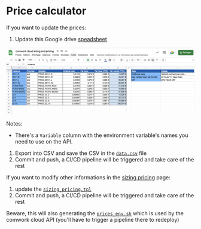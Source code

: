 # Price calculator

If you want to update the prices:

1. Update this Google drive [speadsheet](https://docs.google.com/spreadsheets/d/1rfAaCrcGInxsGCkSZyrdo2W6gZDlLQCIqnz_5qF8gBY/edit?usp=sharing)

![spreadsheet_prices](../img/spreadsheet_prices.png)

Notes: 
* There's a `Variable` column with the environment variable's names you need to use on the API.

1. Export into CSV and save the CSV in the [`data.csv`](./data.csv) file
2. Commit and push, a CI/CD pipeline will be triggered and take care of the rest

If you want to modify other informations in the [sizing pricing](../sizing_pricing.md) page:

1. update the [`sizing_pricing.tpl`](./sizing_pricing.tpl)
2. Commit and push, a CI/CD pipeline will be triggered and take care of the rest

Beware, this will also generating the [`prices_env.sh`](../prices_env.sh) which is used by the comwork cloud API (you'll have to trigger a pipeline there to redeploy)
